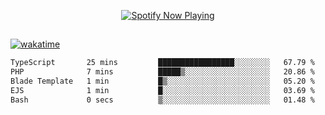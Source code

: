 

<p align="center">
  <a href="https://open.spotify.com/user/31ljmyymhthokwewwcd6dsdmvprm" target="_blank"><img src="https://novatorem-psi-rosy.vercel.app/api/spotify" alt="Spotify Now Playing"/></a>
</p>

##

[![wakatime](https://wakatime.com/badge/user/87646243-158a-4241-a3cb-668e1fa2dbb8.svg)](https://wakatime.com/@87646243-158a-4241-a3cb-668e1fa2dbb8)
<!--START_SECTION:waka-->

```txt
TypeScript       25 mins         █████████████████░░░░░░░░   67.79 %
PHP              7 mins          █████▒░░░░░░░░░░░░░░░░░░░   20.86 %
Blade Template   1 min           █▒░░░░░░░░░░░░░░░░░░░░░░░   05.20 %
EJS              1 min           █░░░░░░░░░░░░░░░░░░░░░░░░   03.69 %
Bash             0 secs          ▒░░░░░░░░░░░░░░░░░░░░░░░░   01.48 %
```

<!--END_SECTION:waka-->
